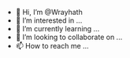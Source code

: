 - 👋 Hi, I’m @Wrayhath
- 👀 I’m interested in ...
- 🌱 I’m currently learning ...
- 💞️ I’m looking to collaborate on ...
- 📫 How to reach me ...

<!---
Wrayhath/Wrayhath is a ✨ special ✨ repository because its `README.md` (this file) appears on your GitHub profile.
You can click the Preview link to take a look at your changes.
--->

